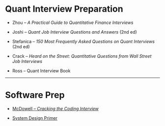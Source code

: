 # Quant Interview Preparation
- Zhou – *A Practical Guide to Quantitative Finance Interviews*
  
- Joshi – *Quant Job Interview Questions and Answers* (2nd ed)  

- Stefanica – *150 Most Frequently Asked Questions on Quant Interviews* (2nd ed)  

- Crack – *Heard on the Street: Quantitative Questions from Wall Street Job Interviews*  

- Ross – Quant Interview Book

---

# Software Prep

- [McDowell – *Cracking the Coding Interview*](https://www.crackingthecodinginterview.com/)  

- [System Design Primer](https://github.com/shashank88/system_design)  
